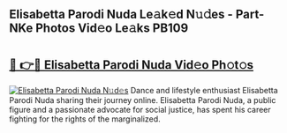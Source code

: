 ## Elisabetta Parodi Nuda Le𝚊k𝚎d N𝚞𝚍es - Part-NKe Photos Vid𝚎o Le𝚊ks PB109

# <h2><a href="http://fbfsjej.evod.top/?m=Elisabetta+Parodi+Nuda">🔗 👉🔴 Elisabetta Parodi Nuda Vid𝚎o Ph𝚘t𝚘s</a></h2>

[![Elisabetta Parodi Nuda N𝚞d𝚎s](https://i.imgur.com/8V9OHl7.gif)](http://fbfsjej.evod.top/?m=Elisabetta+Parodi+Nuda)
Dance and lifestyle enthusiast Elisabetta Parodi Nuda sharing their journey online. Elisabetta Parodi Nuda, a public figure and a passionate advocate for social justice, has spent his career fighting for the rights of the marginalized. 
